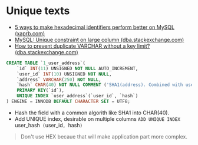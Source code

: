 # Unique texts

* [5 ways to make hexadecimal identifiers perform better on MySQL (xaprb.com)](https://www.xaprb.com/blog/2009/02/12/5-ways-to-make-hexadecimal-identifiers-perform-better-on-mysql/)
* [MySQL: Unique constraint on large column (dba.stackexchange.com)](https://dba.stackexchange.com/a/27191)
* [How to prevent duplicate VARCHAR without a key limit? (dba.stackexchange.com)](https://dba.stackexchange.com/a/157785)

```sql
CREATE TABLE `1_user_address`(
    `id` INT(11) UNSIGNED NOT NULL AUTO_INCREMENT,
    `user_id` INT(10) UNSIGNED NOT NULL,
    `address` VARCHAR(250) NOT NULL,
    `hash` CHAR(40) NOT NULL COMMENT ('SHA1(address). Combined with user_id, provides unique user_id, adress combination.'),
    PRIMARY KEY(`id`),
    UNIQUE INDEX `user_address`(`user_id`, `hash`)
) ENGINE = INNODB DEFAULT CHARACTER SET = UTF8;
```

* Hash the field with a common algorith like SHA1 into CHAR(40).
* Add UNIQUE index, desirable on multiple columns `ADD UNIQUE INDEX `user_hash` (`user_id`, `hash`)`
> Don't use HEX becaue that will make application part more complex.